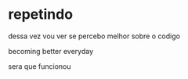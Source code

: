 # repetindo  


dessa vez vou ver se percebo melhor   sobre o codigo  

becoming better everyday 

sera que funcionou


